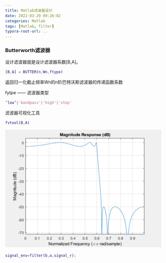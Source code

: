 ```yaml
---
title: Matlab滤波器设计
date: 2022-03-29 09:26:02
categories: Matlab
tags: [Matlab, filter]
typora-root-url: ..
---
```


### Butterworth滤波器

设计滤波器就是设计滤波器系数[B,A]。

```matlab
[B,A] = BUTTER(n,Wn,ftype)
```

返回归一化截止频率Wn的n阶巴特沃斯滤波器的传递函数系数 

fytpe —— 滤波器类型
```matlab
‘low’|'bandpass'|'high'|'stop'
```

滤波器可视化工具
```matlab
fvtool(B,A)
```

<img src="/source/images/2022-03-29-Matlab滤波器设计/fvtool.png" alt="图1 滤波器响应" style="auto;zoom:80%;" />

```matlab
signal_env=filter(b,a,signal_r);
```
